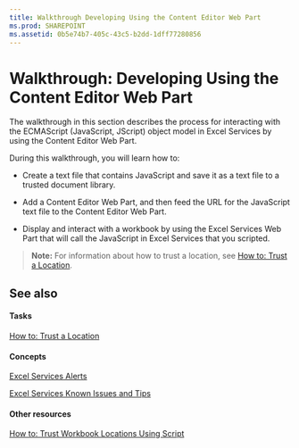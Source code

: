 ```yaml
---
title: Walkthrough Developing Using the Content Editor Web Part
ms.prod: SHAREPOINT
ms.assetid: 0b5e74b7-405c-43c5-b2dd-1dff77280856
---
```



# Walkthrough: Developing Using the Content Editor Web Part

The walkthrough in this section describes the process for interacting with the ECMAScript (JavaScript, JScript) object model in Excel Services by using the Content Editor Web Part.
  
    
    

During this walkthrough, you will learn how to:
- Create a text file that contains JavaScript and save it as a text file to a trusted document library. 
    
  
- Add a Content Editor Web Part, and then feed the URL for the JavaScript text file to the Content Editor Web Part.
    
  
- Display and interact with a workbook by using the Excel Services Web Part that will call the JavaScript in Excel Services that you scripted. 
    
  

> **Note:**
> For information about how to trust a location, see  [How to: Trust a Location](how-to-trust-a-location). 
  
    
    


## See also


#### Tasks


  
    
    
 [How to: Trust a Location](how-to-trust-a-location)
#### Concepts


  
    
    
 [Excel Services Alerts](excel-services-alerts)
  
    
    
 [Excel Services Known Issues and Tips](excel-services-known-issues-and-tips)
#### Other resources


  
    
    
 [How to: Trust Workbook Locations Using Script](http://msdn.microsoft.com/library/79ab6ced-7a0c-4275-b852-bb246fc6be57%28Office.15%29.aspx)
